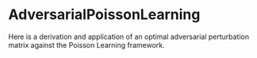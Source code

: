 # AdversarialPoissonLearning
Here is a derivation and application of an optimal adversarial perturbation matrix against the Poisson Learning framework.

